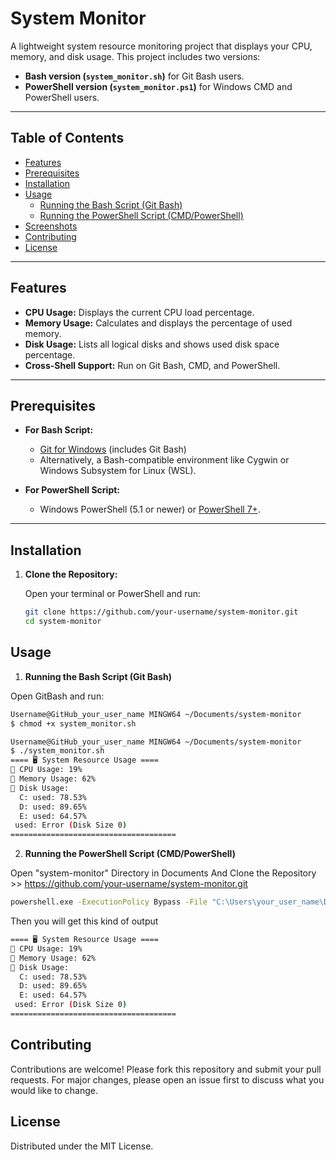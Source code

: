 # System Monitor

A lightweight system resource monitoring project that displays your CPU, memory, and disk usage. This project includes two versions:

- **Bash version (`system_monitor.sh`)** for Git Bash users.
- **PowerShell version (`system_monitor.ps1`)** for Windows CMD and PowerShell users.

---

## Table of Contents

- [Features](#features)
- [Prerequisites](#prerequisites)
- [Installation](#installation)
- [Usage](#usage)
  - [Running the Bash Script (Git Bash)](#running-the-bash-script-git-bash)
  - [Running the PowerShell Script (CMD/PowerShell)](#running-the-powershell-script-cmdpowershell)
- [Screenshots](#screenshots)
- [Contributing](#contributing)
- [License](#license)

---

## Features

- **CPU Usage:** Displays the current CPU load percentage.
- **Memory Usage:** Calculates and displays the percentage of used memory.
- **Disk Usage:** Lists all logical disks and shows used disk space percentage.
- **Cross-Shell Support:** Run on Git Bash, CMD, and PowerShell.

---

## Prerequisites

- **For Bash Script:**
  - [Git for Windows](https://gitforwindows.org/) (includes Git Bash)
  - Alternatively, a Bash-compatible environment like Cygwin or Windows Subsystem for Linux (WSL).

- **For PowerShell Script:**
  - Windows PowerShell (5.1 or newer) or [PowerShell 7+](https://github.com/PowerShell/PowerShell/releases).

---

## Installation

1. **Clone the Repository:**

   Open your terminal or PowerShell and run:
   ```bash
   git clone https://github.com/your-username/system-monitor.git
   cd system-monitor

## Usage

1. **Running the Bash Script (Git Bash)**

Open GitBash and run:
```bash
Username@GitHub_your_user_name MINGW64 ~/Documents/system-monitor
$ chmod +x system_monitor.sh

Username@GitHub_your_user_name MINGW64 ~/Documents/system-monitor
$ ./system_monitor.sh
==== 🖥️ System Resource Usage ====
📌 CPU Usage: 19%
📌 Memory Usage: 62%
📌 Disk Usage:
  C: used: 78.53%
  D: used: 89.65%
  E: used: 64.57%
 used: Error (Disk Size 0)
=====================================
```
2. **Running the PowerShell Script (CMD/PowerShell)**

Open "system-monitor" Directory in Documents And Clone the Repository >> https://github.com/your-username/system-monitor.git

```bash
powershell.exe -ExecutionPolicy Bypass -File "C:\Users\your_user_name\Documents\system-monitor\system_monitor.ps1"
```
Then you will get this kind of output
```bash
==== 🖥️ System Resource Usage ====
📌 CPU Usage: 19%
📌 Memory Usage: 62%
📌 Disk Usage:
  C: used: 78.53%
  D: used: 89.65%
  E: used: 64.57%
 used: Error (Disk Size 0)
=====================================
```

## Contributing

Contributions are welcome! Please fork this repository and submit your pull requests. For major changes, please open an issue first to discuss what you would like to change.

## License
Distributed under the MIT License.

